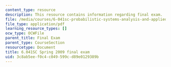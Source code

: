 ```yaml
---
content_type: resource
description: This resource contains information regarding final exam.
file: /media/courses/6-041sc-probabilistic-systems-analysis-and-applied-probability-fall-2013/3c8ab5eef0c4c049599cd89e0129389b_MIT6_041SCF13_final_s09.pdf
file_type: application/pdf
learning_resource_types: []
ocw_type: OCWFile
parent_title: Final Exam
parent_type: CourseSection
resourcetype: Document
title: 6.041SC Spring 2009 final exam
uid: 3c8ab5ee-f0c4-c049-599c-d89e0129389b
---
```

